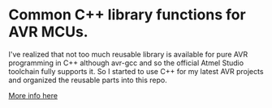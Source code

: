 # Common C++ library functions for AVR MCUs.

I've realized that not too much reusable library is available for pure AVR programming in C++ although avr-gcc and so the official Atmel Studio toolchain fully supports it. So I started to use C++ for my latest AVR projects and organized the reusable parts into this repo.

[More info here](http://libesz.digitaltrip.hu/cpp-on-avr/)
